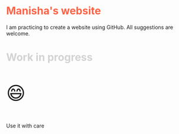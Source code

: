 
<html>
<meta charset="UTF-8">
<h1 style="color:Tomato;"> Manisha's website </h1>
</html>

I am practicing to create a website using GitHub. All suggestions are welcome.


<html>
<body>
<h1 style="color:LightGrey;"> Work in progress </h1>
<p style="font-size:50px">&#128516;
<p> Use it with care </p>
</body>
</html>


